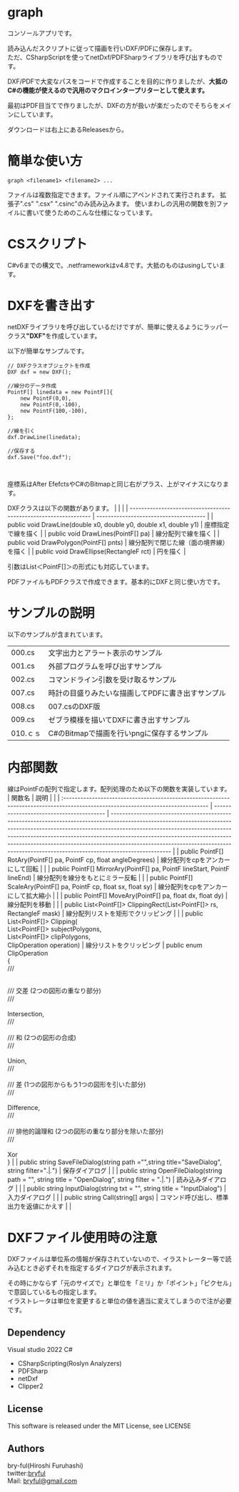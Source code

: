 ﻿
# graph

コンソールアプリです。<br>
<p>
読み込んだスクリプトに従って描画を行いDXF/PDFに保存します。<br>
ただ、CSharpScriptを使ってnetDxf/PDFSharpライブラリを呼び出すものです。
</p>
DXF/PDFで大変なパスをコードで作成することを目的に作りましたが、<b>大抵のC#の機能が使えるので汎用のマクロインタープリターとして使えます。</b><br>
</p>
<p>
最初はPDF目当てで作りましたが、DXFの方が扱いが楽だったのでそちらをメインにしています。<br>
</p>


ダウンロードは右上にあるReleasesから。

# 簡単な使い方

```
graph <filename1> <filename2> ...
```
ファイルは複数指定できます。ファイル順にアペンドされて実行されます。
拡張子".cs" ".csx" ".csinc"のみ読み込みます。
使いまわしの汎用の関数を別ファイルに書いて使うためのこんな仕様になっています。

# CSスクリプト

C#v6までの構文で。.netframeworkはv4.8です。大抵のものはusingしています。<br>

# DXFを書き出す
<p>
netDXFライブラリを呼び出しているだけですが、簡単に使えるようにラッパークラス<b>"DXF"</b>を作成しています。
</p>
以下が簡単なサンプルです。

```
// DXFクラスオブジェクトを作成
DXF dxf = new DXF();

//線分のデータ作成
PointF[] linedata = new PointF[]{
    new PointF(0,0),
    new PointF(0,-100),
    new PointF(100,-100),
};

//線を引く
dxf.DrawLine(linedata);

//保存する
dxf.Save("foo.dxf");



```
座標系はAfter EfefctsやC#のBitmapと同じ右がプラス、上がマイナスになります。

DXFクラスは以下の関数があります。
|                                                                  |                                        |
| ---------------------------------------------------------------- | -------------------------------------- |
| public void DrawLine(double x0, double y0, double x1, double y1) | 座標指定で線を描く                     |
| public void DrawLines(PointF[] pa)                               | 線分配列で線を描く                     |
| public void DrawPolygon(PointF[] pnts)                           | 線分配列で閉じた線（面の境界線）を描く |
| public void DrawEllipse(RectangleF rct)                          | 円を描く                               |

引数はList＜PointF[]＞の形式にも対応しています。

PDFファイルもPDFクラスで作成できます。基本的にDXFと同じ使い方です。

# サンプルの説明

以下のサンプルが含まれています。

|          |                                                   |
| -------- | ------------------------------------------------- |
| 000.cs   | 文字出力とアラート表示のサンプル                  |
| 001.cs   | 外部プログラムを呼び出すサンプル                  |
| 002.cs   | コマンドライン引数を受け取るサンプル              |
| 007.cs   | 時計の目盛りみたいな描画してPDFに書き出すサンプル |
| 008.cs   | 007.csのDXF版                                     |
| 009.cs   | ゼブラ模様を描いてDXFに書き出すサンプル           |
| 010.ｃｓ | C#のBitmapで描画を行いpngに保存するサンプル       |
# 内部関数

線はPointFの配列で指定します。配列処理のため以下の関数を実装しています。<br>
| 関数名                                                                                                                            | 説明                                     |                                                                                                                                                                                                                                                                                                                                                                                                                             |
| :-------------------------------------------------------------------------------------------------------------------------------- | ---------------------------------------- | --------------------------------------------------------------------------------------------------------------------------------------------------------------------------------------------------------------------------------------------------------------------------------------------------------------------------------------------------------------------------------------------------------------------------- |
| public PointF[] RotAry(PointF[] pa, PointF cp, float angleDegrees)                                                                | 線分配列をcpをアンカーにして回転         |                                                                                                                                                                                                                                                                                                                                                                                                                             |
| public PointF[] MirrorAry(PointF[] pa, PointF lineStart, PointF lineEnd)                                                          | 線分配列を線分をもとにミラー反転         |                                                                                                                                                                                                                                                                                                                                                                                                                             |
| public PointF[] ScaleAry(PointF[] pa, PointF cp, float sx, float sy)                                                              | 線分配列をcpをアンカーにして拡大縮小     |                                                                                                                                                                                                                                                                                                                                                                                                                             |
| public PointF[] MoveAry(PointF[] pa,  float dx, float dy)                                                                         | 線分配列を移動                           |                                                                                                                                                                                                                                                                                                                                                                                                                             |
| public List<PointF[]> ClippingRect(List<PointF[]> rs, RectangleF mask)                                                            | 線分配列リストを矩形でクリッピング       |                                                                                                                                                                                                                                                                                                                                                                                                                             |
| public List<PointF[]> Clipping(<br>	List<PointF[]> subjectPolygons,<br>	List<PointF[]> clipPolygons,<br>	ClipOperation operation) | 線分リストをクリッピング                 | public enum ClipOperation<br>{<br>	/// <summary><br>	/// 交差 (2つの図形の重なり部分)<br>	/// </summary><br>	Intersection,<br>	/// <summary><br>	/// 和 (2つの図形の合成)<br>	/// </summary><br>	Union,<br>	/// <summary><br>	/// 差 (1つの図形からもう1つの図形を引いた部分)<br>	/// </summary><br>	Difference,<br>	/// <summary><br>	/// 排他的論理和 (2つの図形の重なり部分を除いた部分)<br>	/// </summary><br>	Xor<br>} |
| public string SaveFileDialog(string path ="",string title="SaveDialog", string filter="*.*&#124;*.*")                             | 保存ダイアログ                           |                                                                                                                                                                                                                                                                                                                                                                                                                             |
| public string OpenFileDialog(string path = "", string title = "OpenDialog", string filter = "*.*&#124;*.*")                       | 読み込みダイアログ                       |                                                                                                                                                                                                                                                                                                                                                                                                                             |
| public string InputDialog(string txt = "", string title = "InputDialog")                                                          | 入力ダイアログ                           |                                                                                                                                                                                                                                                                                                                                                                                                                             |
| public string Call(string[] args)                                                                                                 | コマンド呼び出し、標準出力を返値にかえす |                                                                                                                                                                                                                                                                                                                                                                                                                             |

# DXFファイル使用時の注意
DXFファイルは単位系の情報が保存されていないので、イラストレーター等で読み込むとき必ずそれを指定するダイアログが表示されます。

その時にかならず「元のサイズで」と単位を「ミリ」か「ポイント」「ピクセル」で意図しているもの指定します。<br>
イラストレータは単位を変更すると単位の値を適当に変えてしまうので注が必要です。

## Dependency
Visual studio 2022 C#

* CSharpScripting(Roslyn Analyzers)
* PDFSharp
* netDxf
* Clipper2


## License
This software is released under the MIT License, see LICENSE

## Authors

bry-ful(Hiroshi Furuhashi)<br>
twitter:[bryful](https://twitter.com/bryful)<br>
Mail: bryful@gmail.com<br>

